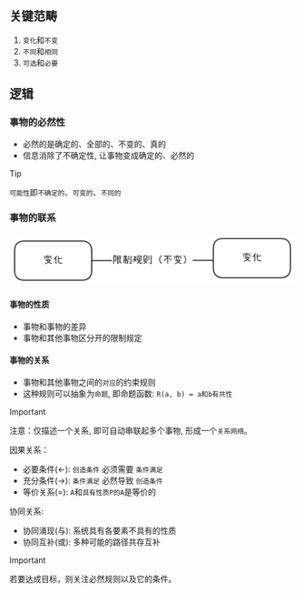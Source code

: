 ## 关键范畴

1. `变化`和`不变`
2. `不同`和`相同`
3. `可选`和`必要`

## 逻辑

### 事物的必然性

- 必然的是确定的、全部的、不变的、真的
- 信息消除了不确定性, 让事物变成确定的、必然的

> [!TIP]
> `可能性`即`不确定的`、`可变的`、`不同的`

### 事物的联系

<img src="../images/relation.png" width="900">

#### 事物的性质

- 事物和事物的差异
- 事物和其他事物区分开的限制规定

#### 事物的关系

- 事物和其他事物之间的`对应`的约束规则 
- 这种规则可以抽象为`命题`, 即命题函数: `R(a, b) = a和b有共性`

> [!IMPORTANT]
> 注意：仅描述一个关系, 即可自动串联起多个事物, 形成一个`关系网络`。


因果关系：

- 必要条件(<-): `创造条件` 必须需要 `条件满足`
- 充分条件(->): `条件满足` 必然导致 `创造条件`
- 等价关系(=): `A`和`具有性质P的A`是等价的

协同关系:
- 协同涌现(与): 系统具有各要素不具有的性质
- 协同互补(或): 多种可能的路径共存互补

> [!IMPORTANT]
> 若要达成目标，则关注必然规则以及它的条件。
